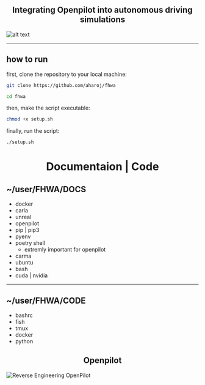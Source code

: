 <h2 align="center"> <b> Integrating Openpilot into autonomous driving simulations </b> </h2>

![alt text](z/openpilot.gif)

---

## how to run

first, clone the repository to your local machine:

```sh
git clone https://github.com/aharoj/fhwa
```

```sh
cd fhwa
```

then, make the script executable:

```sh
chmod +x setup.sh
```

finally, run the script:

```sh
./setup.sh
```

<h1 align="center"> <b> Documentaion | Code </b> </h1>

## ~/user/FHWA/DOCS

- docker
- carla
- unreal
- openpilot
- pip | pip3
- pyenv
- poetry shell
  - extremly important for openpilot
- carma
- ubuntu
- bash
- cuda | nvidia

---

## ~/user/FHWA/CODE

- bashrc
- fish
- tmux
- docker
- python

<h2 align="center"> <b> Openpilot </b> </h2>

![Reverse Engineering OpenPilot](<z/aharo 2023-07-31 at 2.34.10 AM.png>)
